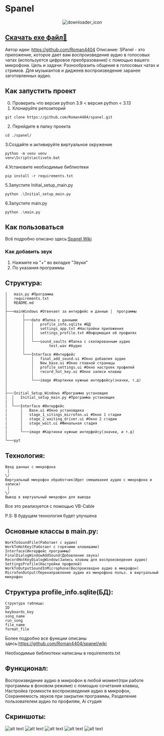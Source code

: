 # Spanel
<div align=center>
 	<img alt="downloader_icon" src="mainWindows/Interface/image/Words_spanel.png">
</div>

## [Cкачать exe файл📝](https://github.com/Roman4404/spanel/wiki/Download)
Автор идеи: https://github.com/Roman4404
Описание: SPanel - это приложение, которое дает вам  воспроизведение аудио в голосовых чатах (используется цифровое преобразование) с помощью вашего микрофона.
Цель и задачи: Разнообразить общение в голосовых чатах и стримов. Для музыкантов и диджеев воспроизведение заранее заготовленных аудио.
## Как запустить проект
0. Проверить что версия python 3.9 < версия python < 3.13 
1. Клонируйте репозиторий
```shell
git clone https://github.com/Roman4404/spanel.git
```
2. Перейдите в папку проекта
```shell
cd ./spanel/
```
3.Создайте и активируйте виртуальное окружение
```shell
python -m venv venv
venv\Scripts\activate.bat
```
4.Установите необходимые библиотеки
```shell
pip install -r requirements.txt
```
5.Запустите Initial_setup_main.py
```shell
python .\Initial_setup_main.py
```
6.Запустите main.py
```shell
python .\main.py
```

## Как пользоваться

Всё подробно описано здесь:[Spanel Wiki](https://github.com/Roman4404/spanel.wiki.git)

### Как добавить звук
1) Нажмите на "+" во вкладке "Звуки"
2) По указания программы

## Структура:
```
│   main.py #Программа
│   requirements.txt
│   README.md
│ 
├───mainWindows #Отвечает за интерфейс и данные │  программы 
│       │
│       ├───date #Папка с данными
│       │   │   profile_info.sqlite #БД 
│       │   │   settings_app.txt #Настройки приложения
│       │   │   settings_profile.txt #Информация об профилях
│       │   │   
│       │   └───sound_vaults #Папка с скопированным аудио
│       │           test.wav #Аудио
│       │           
│   	└───Interface #Интерфейс
│   	    │   final_add_sound.ui #Окно добавлия аудио
│   	    │   New_base.ui #Окно главной страницы
│   	    │   profile_settings.ui #Окно настроек профилей
│   	    │   record_hot_key.ui #Окно записи клавиш
│   	    │   
│   	    └───image #Картинки нужные интерфейсу(значки, т.д)
│   
│           
├───Initial_Setup_Windows #Программа установщик       
|  │   Initial_setup_main.py #Программа установщик
|  │   
|  └───Interface #Интерфейс
|      │   Base.ui #Окно установщика
|      │   stage_1_sitings_microfon.ui #Окно 1 стадии
|      │   stage_2_waiting_driver.ui #Окно 2 стадии
|      │   stage_wait.ui #Финальная стадия
|      │   
|      └───image #Картинки нужные интерфейсу(значки, и т.д)
│           
└───pyt
```
## Технология:
```
Ввод данных с микрофона 
 │   
\/
Виртуальный микрофон обработчик(Идет смешивания аудио с микрофона и записи)
 │   
\/
Вывод в виртуальный микрофон для вывода
```

Все это реализуется с помощью VB-Cable

P.S: В будущем технология будет улучшена
 
## Основные классы в main.py:​
```
WorkToSoundFile(Работает с аудио)​
WorkToHotKey(Работает с горячими клавишами)​
Interface(Интерфейс программы)
FinalDialogWindowAddSound(Добавление звука)​
RecordHotKeyDialogWindow(Запись клавиш для воспроизведения аудио)​
SettingsProfile(Настройки профелей)​
WorkToOutputSoundInMicrophone(Воспроизведне аудио в микрофон)​
MicrofonOutput(Перенаправление аудио из микрофона польз. в виртуальный микрофон
```
## Структура profile_info.sqlite(БД):​
```
Структура таблицы:​
ID​
keyboards_key​
song_name​
run_song​
file_name​
format_file
```
Более подробно все функции описаны здесь:https://github.com/Roman4404/spanel/wiki
	

Необходимые библиотеки написаны в requirements.txt 

## Функционал:
Воспроизведение аудио в микрофон в любой момент(при работе программы в фоновом режиме) с помощью сочетания клавиш,
Настройка громкости воспроизведения аудио в микрофон,
Сохраняемость звуков при закрытии программы,
Разделение пользователем аудио по профилям,
Ai студия

## Скриншоты:
![alt text](example/Скриншот1.png)
![alt text](example/Скриншот2.png)
![alt text](example/Скриншот3.png)
![alt text](example/Скриншот4.png)
![alt text](example/Скриншот5.png)
